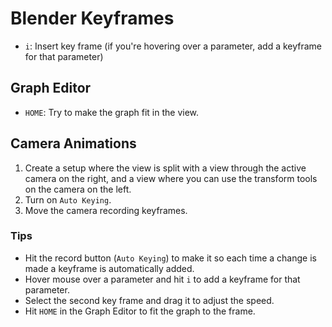 # Blender Keyframes

- `i`: Insert key frame (if you're hovering over a parameter, add a keyframe for that parameter)

## Graph Editor

- `HOME`: Try to make the graph fit in the view.

## Camera Animations

1. Create a setup where the view is split with a view through the active camera on the right, and a view where you can use the transform tools on the camera on the left.
2. Turn on `Auto Keying`.
3. Move the camera recording keyframes.

### Tips

- Hit the record button (`Auto Keying`) to make it so each time a change is made a keyframe is automatically added.
- Hover mouse over a parameter and hit `i` to add a keyframe for that parameter.
- Select the second key frame and drag it to adjust the speed.
- Hit `HOME` in the Graph Editor to fit the graph to the frame.
